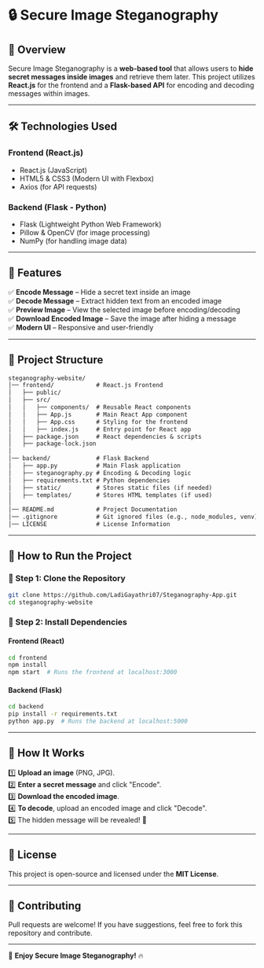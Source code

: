 # 🔒 Secure Image Steganography

## 📌 Overview
Secure Image Steganography is a **web-based tool** that allows users to **hide secret messages inside images** and retrieve them later. This project utilizes **React.js** for the frontend and a **Flask-based API** for encoding and decoding messages within images.

---

## 🛠️ Technologies Used
### **Frontend (React.js)**
- React.js (JavaScript)
- HTML5 & CSS3 (Modern UI with Flexbox)
- Axios (for API requests)

### **Backend (Flask - Python)**
- Flask (Lightweight Python Web Framework)
- Pillow & OpenCV (for image processing)
- NumPy (for handling image data)

---

## 🚀 Features
✅ **Encode Message** – Hide a secret text inside an image  
✅ **Decode Message** – Extract hidden text from an encoded image  
✅ **Preview Image** – View the selected image before encoding/decoding  
✅ **Download Encoded Image** – Save the image after hiding a message  
✅ **Modern UI** – Responsive and user-friendly  

---

## 📂 Project Structure
```md
steganography-website/
│── frontend/            # React.js Frontend
│   ├── public/          
│   ├── src/
│   │   ├── components/  # Reusable React components
│   │   ├── App.js       # Main React App component
│   │   ├── App.css      # Styling for the frontend
│   │   ├── index.js     # Entry point for React app
│   ├── package.json     # React dependencies & scripts
│   ├── package-lock.json
│
│── backend/             # Flask Backend
│   ├── app.py           # Main Flask application
│   ├── steganography.py # Encoding & Decoding logic
│   ├── requirements.txt # Python dependencies
│   ├── static/          # Stores static files (if needed)
│   ├── templates/       # Stores HTML templates (if used)
│
│── README.md            # Project Documentation
│── .gitignore           # Git ignored files (e.g., node_modules, venv)
│── LICENSE              # License Information
```

---

## 🎯 How to Run the Project

### **🔹 Step 1: Clone the Repository**
```sh
git clone https://github.com/LadiGayathri07/Steganography-App.git
cd steganography-website
```

### **🔹 Step 2: Install Dependencies**
#### **Frontend (React)**
```sh
cd frontend
npm install
npm start  # Runs the frontend at localhost:3000
```

#### **Backend (Flask)**
```sh
cd backend
pip install -r requirements.txt
python app.py  # Runs the backend at localhost:5000
```

---

## 📌 How It Works
1️⃣ **Upload an image** (PNG, JPG).  
2️⃣ **Enter a secret message** and click "Encode".  
3️⃣ **Download the encoded image**.  
4️⃣ **To decode**, upload an encoded image and click "Decode".  
5️⃣ The hidden message will be revealed! 🎉  

---

## 📜 License
This project is open-source and licensed under the **MIT License**.  

---

## 🤝 Contributing
Pull requests are welcome! If you have suggestions, feel free to fork this repository and contribute.  

---


🚀 **Enjoy Secure Image Steganography!** 🔥
